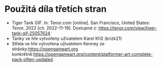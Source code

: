 # Použitá díla třetích stran
* Tiger Tank GIF. In: Tenor.com [online]. San Francisco, United States: Tenor, 2022 [cit. 2022-11-19]. Dostupné z: https://tenor.com/view/tiger-tank-gif-25057624
* Tanky ve hře vytvořeny uživatelem Karel Kříž (krizk21)
* Střela ve hře vytvořena uživatelem Kenney ze stránky:https://opengameart.org. konkrétně:https://opengameart.org/content/platformer-art-complete-pack-often-updated. 
